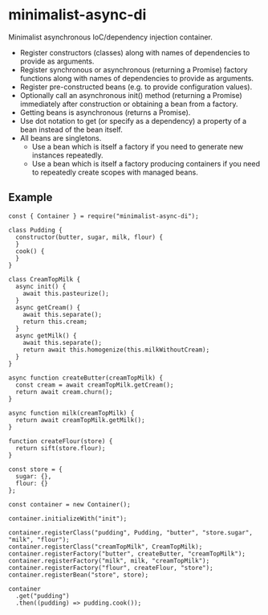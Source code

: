# minimalist-async-di

Minimalist asynchronous IoC/dependency injection container.

 * Register constructors (classes) along with names of dependencies to provide as arguments.
 * Register synchronous or asynchronous (returning a Promise) factory functions along with names of dependencies to provide as arguments.
 * Register pre-constructed beans (e.g. to provide configuration values).
 * Optionally call an asynchronous init() method (returning a Promise) immediately after construction or obtaining a bean from a factory.
 * Getting beans is asynchronous (returns a Promise).
 * Use dot notation to get (or specify as a dependency) a property of a bean instead of the bean itself.
 * All beans are singletons.
   * Use a bean which is itself a factory if you need to generate new instances repeatedly.
   * Use a bean which is itself a factory producing containers if you need to repeatedly create scopes with managed beans.

## Example

```
const { Container } = require("minimalist-async-di");

class Pudding {
  constructor(butter, sugar, milk, flour) {
  }
  cook() {
  }
}

class CreamTopMilk {
  async init() {
    await this.pasteurize();
  }
  async getCream() {
    await this.separate();
    return this.cream;
  }
  async getMilk() {
    await this.separate();
    return await this.homogenize(this.milkWithoutCream);
  }
}

async function createButter(creamTopMilk) {
  const cream = await creamTopMilk.getCream();
  return await cream.churn();
}

async function milk(creamTopMilk) {
  return await creamTopMilk.getMilk();
}

function createFlour(store) {
  return sift(store.flour);
}

const store = {
  sugar: {},
  flour: {}
};

const container = new Container();

container.initializeWith("init");

container.registerClass("pudding", Pudding, "butter", "store.sugar", "milk", "flour");
container.registerClass("creamTopMilk", CreamTopMilk);
container.registerFactory("butter", createButter, "creamTopMilk");
container.registerFactory("milk", milk, "creamTopMilk");
container.registerFactory("flour", createFlour, "store");
container.registerBean("store", store);

container
  .get("pudding")
  .then((pudding) => pudding.cook());
```
